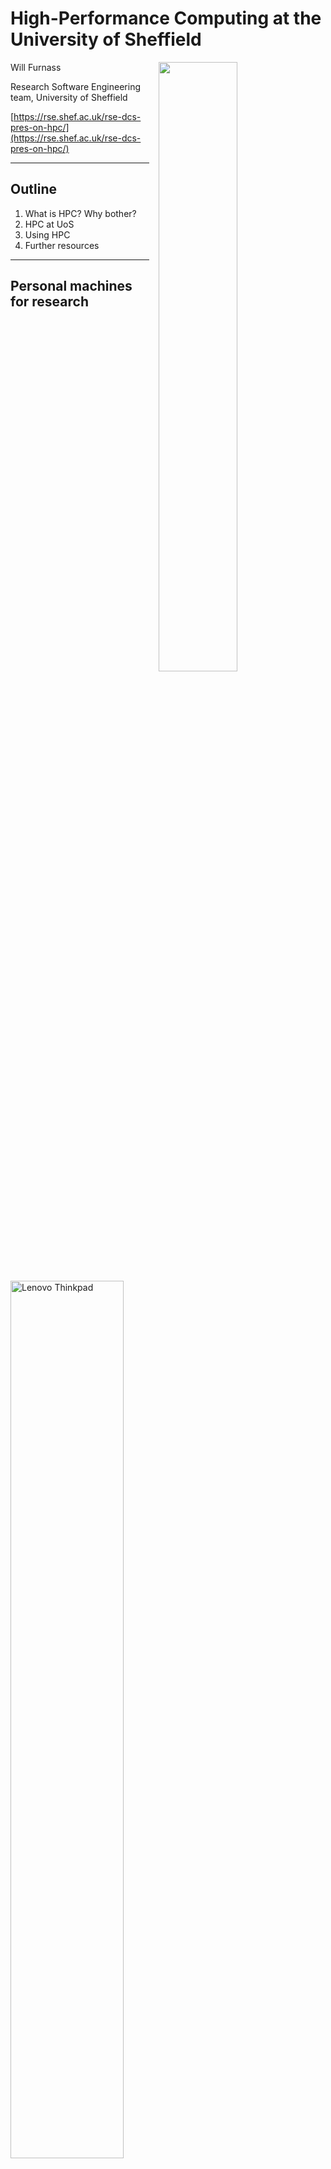 # High-Performance Computing at the University of Sheffield

<div class="right">
    <img src="images/rse-logoonly-stroke.png" width="50%" style="padding: 0 15px; float: right;"/>
</div>

Will Furnass

Research Software Engineering team, University of Sheffield

[https://rse.shef.ac.uk/rse-dcs-pres-on-hpc/](https://rse.shef.ac.uk/rse-dcs-pres-on-hpc/)

---
## Outline

 1. What is HPC? Why bother?
 1. HPC at UoS
 1. Using HPC
 1. Further resources

---
## Personal machines for research

<img src="images/Lenovo_ThinkPad_T420_Ubuntu_Linux.jpeg" alt="Lenovo Thinkpad" width="60%" />

  - Edit and run code in one place
  - ~4 cores - some parallelism
  - Full control!

but...

---
## Limitations of personal machines

  - Limited RAM
  - Basic CPU
  - Limited number of cores
  - Limited, fragile storage
  - Modest GPU
  - Limited network connection
---
## Limitations of personal machines

  - How to distribute work *between* laptops?
  - How to run a series of tasks overnight?
      - "1am: Check if run 3 finished & start run 4"
      - "3am: Check if run 4 finished & start run 5"
      - "5am: Check if run 5 finished & start run 6"

---
## HPC: how is it different?

'HPC': a computer cluster with:
  - Computing resources
    - many nodes
    - each with many cores, much RAM, maybe GPUs
    - connected by fast networking
  - Storage
    - both shared and per-node
    - resilient and fast
  - Job management
    - Queue up jobs to run over a week
  - Command-line as default interface
  - Linux OS + optimised research software

---
## UoS Clusters

- Bessemer: 
    - Newest hardware
    - Best for single-node jobs
- ShARC: 
    - Good for multi-node jobs as has high-bandwidth, low-latency interconnects
- Iceberg: older UoS cluster (partly deprecated)

---
## DCS HPC resources

  - Majority of nodes **public** (free at point of use)
  - But DCS has some **private nodes** in Bessemer and ShARC:
    - Non-std hardware specs
    - Less contention (sometimes!)
---
### Bessemer DCS node specs 

- 8x nodes with each with 
  - **4x NVIDIA V100 GPUs**
  - Fast NVLink interconnects between GPUs
  - 192 GB RAM
      [https://docs.hpc.shef.ac.uk/en/latest/bessemer/groupnodes/](https://docs.hpc.shef.ac.uk/en/latest/bessemer/groupnodes/)

---
### ShARC DCS group nodes
- 1x node with 
  - **8x NVIDIA P100 GPUs** (NB 1x GPU currently faulty)
  - Fast NVLink interconnects between GPUs
  - 512GB RAM
- 8x nodes each with 
  - **768GB RAM** 
  - 5 with 1TB SSDs
- 4x nodes each with 
  - 32 cores
      [https://docs.hpc.shef.ac.uk/en/latest/sharc/groupnodes/](https://docs.hpc.shef.ac.uk/en/latest/sharc/groupnodes/)


---
## Cluster structure

<img src="images/cluster-diag-plain.svg" alt="Cluster diagram" width="100%" />

---
## Jupyter

Can also run Jupyter Notebooks on cluster!

<div style="text-align: center">
    <a href="https://github.com/RSE-Sheffield/hi-perf-ipynb/blob/master/tutorials/02-multiprocessing.ipynb">
        <img src="images/jupyter.png" alt="Example Jupyter notebook" width="80%" align="center" />
    </a>
</div>


Ask for more info

---
## Moving data to/from HPC

  - SSH-based methods are your friends here (`rsync`, `scp`, `sftp`)
  - Or 
      - Use a storage area directly accessible to both your local machine and HPC?
      - Just use HPC?

---
## Storage

Location            | Shared? | Quota  | Backups? | Multi-HPC
------------------- | :-----: | -----: | :------: | :-------:
`/home/$USER`       | ✓       | 10 GB  | ✓        | ✓
`/data/$USER`       | ✓       | 100 GB | ✓        | ✓
`/fastdata/$USER`   | ✓       | -      | ✗        | ✓'
`/scratch`          | ✗       | -      | ✗        | ✗
`/shared/$PROJNAME` | ✓       | 10 TB  | ✗        | ✓

---
## Storage

Location            | Remote access? | Speed | Suited to       
------------------- |:-------------: |:----- |:---------------
`/home/$USER`       | SSH            | >     | Pers data       
`/data/$USER`       | SSH            | >     | Pers data       
`/fastdata/$USER`   | SSH            | >>>   | Tmp big files   
`/scratch`          | -              | >>>   | Tmp small files 
`/shared/$PROJNAME` | SSH + CIFS     | >     | Proj files      




---
## Running jobs

- Users submit jobs to a **job scheduler** 
    - e.g. Slurm (Bessemer) or SGE (ShARC/Iceberg)
    - A **distributed resource manager**
    - Not intuitive!
    - V. powerful
--
- Request 
    - **Interactive** or **batch** job
    - Run time (e.g. 2h or 4d)
    - Computational resources (cores, RAM, GPUs)
    - Access to private resources
    - Notifications
--
- Type of job
  - Interactive sessions (if resources are available)
  - Batch jobs (submit job to a queue)

---
## Example interactive session

```
[me@mylaptop ~]$ ssh te1st@bessemer.sheffield.ac.uk
...
[te1st@bessemer-login1 ~]$ srun \
  --partition=dcs-gpu-test \
  --account=dcs-res \
  --cpus-per-gpu=4 \
  --mem-per-cpu=2G \
  --gpus=1 \
  --pty \
  /bin/bash

[te1st@bessemer-node030 ~]$ ./my_simulation_program --num-cores=4
...
```

---
## Example batch job script (Bessemer/Slurm)

Create a shell script, `my-job-script.slurm`:

```bash
#!/bin/bash
#SBATCH --partition=dcs-gpu
#SBATCH --account=dcs-res
#SBATCH --cpus-per-gpu=4
#SBATCH --mem-per-gpu=2G
#SBATCH --gpus=4
#SBATCH --mail-user=me@sheffield.ac.uk

./my_simulation_program --num-cores=2
```

Then submit this to Grid Engine:

```console
[me@mylaptop ~]$ ssh te1st@bessemer.sheffield.ac.uk
[te1st@bessemer-login1 ~]$ qsub my-job-script.sh
```
Now go home for dinner!

---
## After submitting a job

You can then:
 - Wait for an email notification
 - Check status (running/queueing)
 - Cancel/amend job

---
## Resource estimation

 1. Run short test jobs
 1. View resource utilisation
 1. Extrapolate
 1. Submit larger jobs

---
## Software on UoS HPC

### Centrally-installed, optimised software

* Compilers, libraries, apps, dev tools etc
* Activate a package by **loading a modulefile** e.g.

    ```sh
    module use $MODULENAME
    ```

---
Where, for e.g. cuDNN, `$MODULENAME` could be one of:

```
libs/cudnn/4.0/binary-cuda-7.5.18
libs/cudnn/5.1/binary-cuda-7.5.18
libs/cudnn/5.1/binary-cuda-8.0.44
libs/cudnn/6.0/binary-cuda-8.0.44
libs/cudnn/7.0/binary-cuda-8.0.44
libs/cudnn/7.0/binary-cuda-9.1.85
...
```

---
## Software on UoS HPC

### Manage your own software

Several options:

  - Install non-optimised binary packages in e.g. your home directory 
      - *Conda*
  - Build optimised software stacks from source
      - *Spack*, *EasyBuild*
  - Run containers
      - *Singularity* - similar to *Docker*

All useful for e.g. provisioning/using complex Deep Learning software stacks!

---
## Optimisation and parallelisation

- Laptop may be *faster* than single-core job on HPC:
    - CPUs in servers run at lower clock speeds
    - `.exe` may not exploit advanced CPU features

- Performance often comes from >=1 of:
    - **Optimising** for **CPU architecture**
    - **CPU parallelism** (multiple cores, multiple nodes)
    - **Accelerators** (GPUs, TPUs, Xeon Phi etc)

---
### Optimising for CPU architecture

  - In Bessemer and ShARC the CPUs support 
    - **hardware vectorisation** (same instruction applied to multiple elements in memory)
    - **fused add-multiply** (useful for matrix multplication)
  - Either use pre-compiled libraries that can dynamically use these
      - e.g. Intel Math Kernel Library (MKL)
  - or compile to produce builds optimised for those CPUs

---
### CPU parallelism

(At least) 5 flavours:

#### Shared memory

- Single node
- Multiple CPU cores
- Typically 1 thread per core
- Thread-local and shared variables
- Many applications do this via OpenMP and/or Intel MKL

---
#### Distributed memory (single node)

- Multiple CPU cores
- Typically 1 process per core
- Separate address spaces
- Data (and code?) passed between processes
- e.g. `joblib` w/ multiprocessing or `ipyparallel`; MATLAB parfor; R `parallel`/`foreach`

---
#### Distributed memory (multiple nodes)

- Multiple CPU cores per node (symmetric?)
- Typically 1 process per core
- Separate address spaces per process
- Data (and code?) passed between processes
    - within a node
    - between nodes
- V. fast interconnects between nodes
- Facilitated by 
    - MPI (API + software for exploiting fast interconnects)
    - Apps/libs that understand MPI (`ipyparallel`, `PETSc`, MATLAB DCE)

---
#### Task arrays

- Set of near identical tasks
- Embarrassingly parallel
- Scheduled separately 
- Which then packs out its schedule with them!
- Great for sensitivity analyses

---
#### Accelerators, specifically CUDA

- Massive data parallelism
- Very effective for linear-algebra-heavy ops
    - ML, DL
- Can either write low-level code in CUDA
- Or use higher-level libs that speak CUDA
    - Tensorflow, PyTorch etc for DL

---
#### Other options

High-level APIs for working with large datasets, possibly out of core:

 - Spark
 - Dask

---
## Going bigger!

- Potential issues
    - Jobs too big / queue times too long for ShARC?
    - Want newer GPUs/processors?
---
- Options
    - **JADE**: Tier 2 HPC facility for Deep Learning
        - 22x DGX-1 systems: 22x 8x NVIDIA V100 cards (NVLINK between GPUs in nodes)
        - To see [£5.5M upgrade in 2020](https://www.hpcwire.com/off-the-wire/oxford-wins-5-5-million-epsrc-funding-for-hpc-will-lead-jade-2/) (**JADE 2**)
    - **Bede**: new N8 Tier 2 HPC facility for distributed DL/ML (late 2020)
        - 32x IBM AC922 nodes (2x POWER9 CPU; 4x V100 GPU; NVLINK between GPUs and CPUs)
        - 4x IBM IC922 'inference' nodes with T4 GPUs 
        - 100Gbps Infiniband EDR interconnects
        - Better suited to hybrid CPU+GPU codes and scaling to multiple nodes than JADE
---
- Options (continued)
    - **Other Tier 2 facilities** (https://www.hpc-uk.ac.uk/facilities/)
    - Tier 1 HPC facility: **Archer**
    - **Cloud** (AWS, Azure, GCP etc)
        - Alces Flight - traditional HPC in the cloud

---
## Learning more / getting help

* Docs: [https://docs.hpc.shef.ac.uk](https://docs.hpc.shef.ac.uk) (not a tutorial)
    * For DCS nodes: [https://docs.hpc.shef.ac.uk/en/latest/sharc/groupnodes/](https://docs.hpc.shef.ac.uk/en/latest/sharc/groupnodes/)
* **Workshops**
    * RSE team runs various workshops on fundamentals:
        * UNIX shell, Git, Python/R/MATLAB, relational databases...
    * and more advanced topics:
        * multithreading/multiprocessing, CUDA, deep learning...
    * IT Services also offer training in C/C++, Fortran, Python, MATLAB and HPC

---
## Learning more / getting help

* **IT Services' helpdesk**
* **Talks**
    * LunchBytes talks
* **Code Clinic**
    * Book an appointment to get help with a coding issue
* **Hire an RSE** to help with your project(s)!
    * Either as part of a grant proposal
    * Or just for a few days

---
For more info (inc. **mailing list** and events schedule) see [https://rse.shef.ac.uk/](https://rse.shef.ac.uk/).

<div class="middle">
    <div class="center">
        <img src="images/rse-events.png" width="80%" />
    </div>
</div>

---
## The RSE team

* 11 RSEs
* Team kick-started by 2x EPSRC RSE fellowships
* Based in Computer Science 
* but work closely with IT Services
* Some current and recent projects:
  * High-performance **agent-based modelling** (CUDA)
  * Deep learning and workflows for **NLP**
  * MRI **image alignment** (registration) software (C++/PETSc)
  * Agile **web apps** for visualising datasets (R/Shiny)
  * Augmenting **cell modelling** software (C++)

---
## Getting in touch

<i class="fa fa-globe fa-lg"></i>&nbsp;[https://rse.shef.ac.uk](https://rse.shef.ac.uk)

<i class="fa fa-envelope fa-lg"></i>&nbsp;[rse@sheffield.ac.uk](maito://rse@sheffield.ac.uk)

<i class="fa fa-github fa-lg"></i>&nbsp;[@RSE-Sheffield](https://github.com/RSE-Sheffield/RSE-Sheffield.github.io)

<i class="fa fa-twitter fa-lg"></i>&nbsp;[@RSE_Sheffield](https://twitter.com/rse_sheffield)
